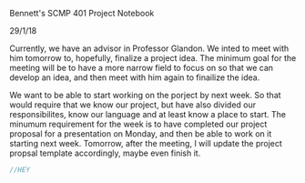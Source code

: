 Bennett's SCMP 401 Project Notebook

29/1/18

Currently, we have an advisor in Professor Glandon. We inted to meet with him tomorrow to, hopefully, finalize a project idea. The minimum goal for the meeting will be to have a more narrow field to focus on so that we can develop an idea, and then meet with him again to finailize the idea. 

We want to be able to start working on the porject by next week. So that would require that we know our project, but have also divided our responsibilites, know our language and at least know a place to start. The minumum requirement for the week is to have completed our project proposal for a presentation on Monday, and then be able to work on it starting next week. Tomorrow, after the meeting, I will update the project propsal template accordingly, maybe even finish it. 

```c++
//HEY
```
